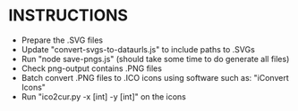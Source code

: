 INSTRUCTIONS
============

  - Prepare the .SVG files
  - Update "convert-svgs-to-dataurls.js" to include paths to .SVGs
  - Run "node save-pngs.js" (should take some time to do generate all files)
  - Check png-output contains .PNG files
  - Batch convert .PNG files to .ICO icons using software such as: "iConvert Icons"
  - Run "ico2cur.py -x [int] -y [int]" on the icons